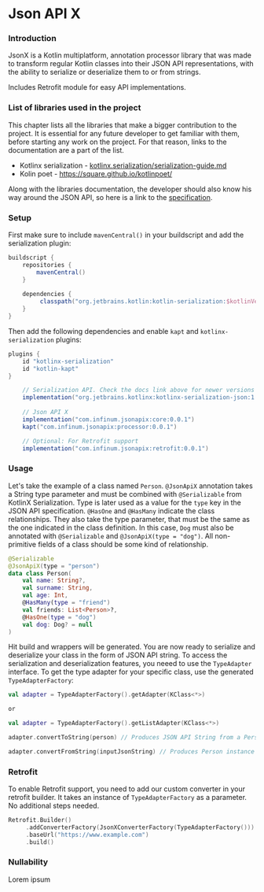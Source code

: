 # **Json API X**


### Introduction


JsonX is a Kotlin multiplatform, annotation processor library that was made to transform regular Kotlin classes into their JSON API representations, with the ability to serialize or deserialize them to or from strings.

Includes Retrofit module for easy API implementations. 



### List of libraries used in the project


This chapter lists all the libraries that make a bigger contribution to the project. It is essential for any future developer to get familiar with them, before starting any work on the project. For that reason, links to the documentation are a part of the list.

 - Kotlinx serialization - [kotlinx.serialization/serialization-guide.md](https://github.com/Kotlin/kotlinx.serialization/blob/master/docs/serialization-guide.md)
 - Kolin poet - https://square.github.io/kotlinpoet/

Along with the libraries documentation, the developer should also know his way around the JSON API, so here is a link to the [specification](https://jsonapi.org/).



### Setup


First make sure to include `mavenCentral()` in your buildscript and add the serialization plugin:

```groovy
buildscript {
    repositories {
        mavenCentral()
    }
    
    dependencies {
         classpath("org.jetbrains.kotlin:kotlin-serialization:$kotlinVersion")
    }
}
```

Then add the following dependencies and enable `kapt` and `kotlinx-serialization` plugins: 

```groovy
plugins {
    id "kotlinx-serialization"
    id "kotlin-kapt"
}
```

```groovy
    // Serialization API. Check the docs link above for newer versions
    implementation("org.jetbrains.kotlinx:kotlinx-serialization-json:1.3.2")
   
    // Json API X
    implementation("com.infinum.jsonapix:core:0.0.1")
    kapt("com.infinum.jsonapix:processor:0.0.1")

    // Optional: For Retrofit support
    implementation("com.infinum.jsonapix:retrofit:0.0.1")
```



### Usage


Let's take the example of a class named `Person`. `@JsonApiX` annotation takes a String type parameter and
must be combined with `@Serializable` from KotlinX Serialization. 
Type is later used as a value for the `type` key in the JSON API specification.
`@HasOne` and `@HasMany` indicate the class relationships. They also take the type parameter, 
that must be the same as the one indicated in the class definition. 
In this case, `Dog` must also be annotated with `@Serializable` and `@JsonApiX(type = "dog")`.
All non-primitive fields of a class should be some kind of relationship.

```kotlin
@Serializable
@JsonApiX(type = "person")
data class Person(
    val name: String?,
    val surname: String,
    val age: Int,
    @HasMany(type = "friend")
    val friends: List<Person>?,
    @HasOne(type = "dog")
    val dog: Dog? = null
)
```

Hit build and wrappers will be generated. You are now ready to serialize and deserialize your class in the form of JSON API string.
To access the serialization and deserialization features, you neeed to use the `TypeAdapter` interface.
To get the type adapter for your specific class, use the generated `TypeAdapterFactory`:

```kotlin
val adapter = TypeAdapterFactory().getAdapter(KClass<*>)

or

val adapter = TypeAdapterFactory().getListAdapter(KClass<*>)

adapter.convertToString(person) // Produces JSON API String from a Person instance

adapter.convertFromString(inputJsonString) // Produces Person instance from JSON API String
```



### Retrofit


To enable Retrofit support, you need to add our custom converter in your retrofit builder. 
It takes an instance of `TypeAdapterFactory` as a parameter.
No additional steps needed.

```kotlin
Retrofit.Builder()
     .addConverterFactory(JsonXConverterFactory(TypeAdapterFactory()))
     .baseUrl("https://www.example.com")
     .build()
```



### Nullability


Lorem ipsum